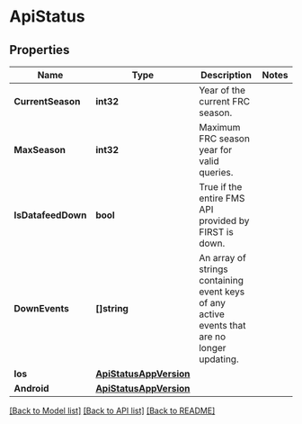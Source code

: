 # ApiStatus

## Properties

Name | Type | Description | Notes
------------ | ------------- | ------------- | -------------
**CurrentSeason** | **int32** | Year of the current FRC season. | 
**MaxSeason** | **int32** | Maximum FRC season year for valid queries. | 
**IsDatafeedDown** | **bool** | True if the entire FMS API provided by FIRST is down. | 
**DownEvents** | **[]string** | An array of strings containing event keys of any active events that are no longer updating. | 
**Ios** | [**ApiStatusAppVersion**](API_Status_App_Version.md) |  | 
**Android** | [**ApiStatusAppVersion**](API_Status_App_Version.md) |  | 

[[Back to Model list]](../README.md#documentation-for-models) [[Back to API list]](../README.md#documentation-for-api-endpoints) [[Back to README]](../README.md)


